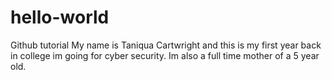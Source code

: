 # hello-world
Github tutorial
My name is Taniqua Cartwright and this is my first year back in college im going for cyber security. Im also a full time mother of a 5 year old.  
